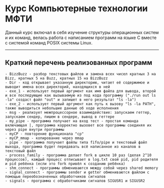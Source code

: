 # Курс Компьютерные технологии МФТИ

Данный курс включал в себя изучение структуры операционных систем и их команд, велась работа с написанием программ на языке С вместе с системой команд POSIX системы Linux.

---

## Краткий перечень реализованных программ

	- BizzBuzz - разбор текстовых файлов и замена всех чисел кратных 3 на Bizz, кратных 5 на Buzz, кратных 15 на BizzBuzz
	- Dir - код открывает указанную директорию, читает её содержимое и выводит имена всех директорий, находящихся в ней
	- exe_1 - использует первый аргумент как имя файла для вывода, второй и все последующие как вызываемую из под кода программу ("./run out ls -la" создаст файл "out" и запишет в него результат "ls -la")
	- exe_2 - использует первый аргумент как путь к вызову "ls -la PATH", также выводиться небольшие данные об ходе исполнения
	- msg - реализует межпроцессорное взаимедействие: запускаем геттер, запускаем сендер, пишем в сендере, вывод в геттере
	- my_pipe - программа получает на вход тест - простая команда включающая |, программа корректно вызовет все программы соединяя их через pipe внутри программы
	- myCP - повторение функционала "cp"
	- myCP_mmap - копирование через mmap
	- pipe - программа получает файлы типа fifo/pipe и текстовый файл выхода, программа будет передавать всё написанное из каналов в текстовый файл
	- process_family - программа делает fork в цикле 10 раз (делая 2^10 процессов), каждый процесс отписывает в log.txt свой pid, pid родителя и pid ребёнка (если это fork привёл к созданию ребёнка)
	- shm_connect - программы обмениваются между собой через shared memory
	- signal_connect - программы sender и getter обмениваются файлом с помощью переобозначенных обработчиков сигналов
	- signals - программа с обработчиками сигналов SIGUSR1 и SIGUSR2